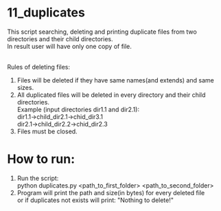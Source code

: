 # 11_duplicates

This script searching, deleting and printing duplicate files from two directories and their child directories.<br />
In result user will have only one copy of file.<br /><br />

Rules of deleting files:<br />
1. Files will be deleted if they have same names(and extends) and same sizes.<br />
2. All duplicated files will be deleted in every directory and their child directories.<br />
Example (input directories dir1.1 and dir2.1):<br />
dir1.1->child_dir2.1->chid_dir3.1<br />
dir2.1->child_dir2.2->chid_dir2.3<br />
3. Files must be closed.<br />

# How to run:<br />
1. Run the script:<br />
python duplicates.py \<path_to_first_folder\> \<path_to_second_folder\><br />
2. Program will print the path and size(in bytes) for every deleted file <br />
or if duplicates not exists will print: "Nothing to delete!"


